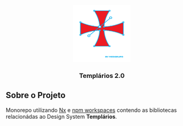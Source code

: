 
<p align="center">
  <img src=".github/assets/templarios.svg?raw=true" alt="Templarios Design System logo" width="150" height="150">
</p>

<h3 align="center">Templários 2.0</h3>

## Sobre o Projeto

Monorepo utilizando [Nx](https://nx.dev/) e [npm workspaces](https://docs.npmjs.com/cli/v10/using-npm/workspaces) contendo as bibliotecas relacionádas ao Design System **Templários**.
